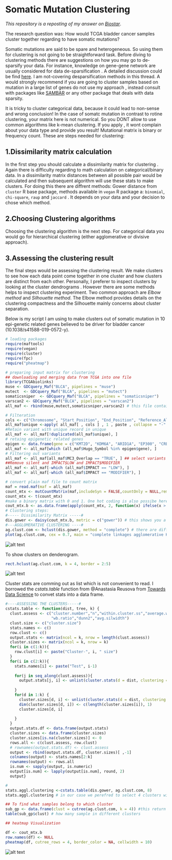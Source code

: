 # Somatic Mutation Clustering

*This repository is a reposting  of my answer on* [*Biostar*](https://www.biostars.org/p/288370/#444130).

The research question was: How would TCGA bladder cancer samples cluster together regarding to have somatic mutations?

Somatic mutations are said to be spare and heterogeneous. So using them for clustering is not going to be straightforward task. Before diving to clustering methods there are suggestions on how you may go to de-sparsify your data. For instance, knowledge on gene-gene network are usually considered for data de-sparsification . A detailed discussion could be find [here](https://www.nature.com/articles/s41416-018-0109-7). I am not-covering desparsification methods in this thread. A would strongly recommend if you are going to cluster samples based on mutation in a large list of genes do not use my approach , instead consult with packages like [SAMBAR](https://github.com/mararie/SAMBAR) or any other package that deals with data sparsity.

It is tricky to cluster categorical data, because it could lead to non-sense and wrong conclusion! In the case of somatc mutation in contrast to rotine clustering, your matrix here is not numerical. So you DONT allow to use common algorithms like k-mean clustering. If you apply , it wont complain about your data type and provide you result! Mutational matrix is binary or frequency count. These are steps needed for clustering:

## 1.Dissimilarity matrix calculation

In the first step you should calculate a dissimilarity matrix for clustering . Again there is difficulty regarding to math calculation on categorical/binary data. 
In a dissimilarity matrix distances between all possible pair would be calculated and then subsequent algorithm will use these stats to make clusters.
For doing this there are diffrent methods: Gower distance from ```cluster``` R base package, methods available in ```vegan``` R package a: ```binomial```, ```chi-square```,  ```raup``` and ```jaccard``` . It depends on your data and your decision to chose which method. 

## 2.Choosing Clustering algorithms

Choosing the clustering algorithm is the next step. For categorical data you would go for hierarchical clustering (either agglomerative or divisive approach). 

## 3.Assessing the clustering result
The final steps would be assessing the clustering result. We make clusters to see how each data point come together in one cluster and how clusters are distinct from each other. Personally, I preferer to inspect clusters by looking at the cluster dendrograms . However there are some methods helps to inspect clustering experiment. Two common approach are *Elbow method* and *Silhouette method*. The Elbow method provides details on the clustering compactness and the Silhouette mainly concerns about cluster separation.  

Below is my script I am using to make clusters out of somatic mutation in 10 epi-genetic related genes believed to be driver for bladder cancer (10.1038/s41588-019-0572-y). 

```R
# loading packages
require(maftools)
require(vegan)
require(cluster)
require(fpc)
require("pheatmap")

# preparing input matrix for clustering
## downloading and merging data from TCGA into one file
library(TCGAbiolinks)
muse <- GDCquery_Maf("BLCA", pipelines = "muse")
mutect  <- GDCquery_Maf("BLCA", pipelines = "mutect")
somaticsniper  <- GDCquery_Maf("BLCA", pipelines = "somaticsniper")
varscan2 <- GDCquery_Maf("BLCA", pipelines = "varscan2")
all_maf <- rbind(muse,mutect,somaticsniper,varscan2) # this file contains all known variant for TCGA-BLCA

# Filteration
cols <- c("Chromosome", "Start_Position", "End_Position", "Reference_Allele", "Tumor_Seq_Allele1", "Tumor_Seq_Allele2")
all_maf$unique <-apply( all_maf[ , cols ] , 1 , paste , collapse = "-" )
#Retain variant with unique record in unique
all_maf <- all_maf[!duplicated(all_maf$unique), ]
# retaing epigenetic related genes 
epigen <- data.frame(gene = c("KMT2D", "KDM6A", "ARID1A", "EP300", "CREBBP", "KMT2A", "NCOR1", "ARID2", "BAP1", "DHX30"))
all_maf <- all_maf[which (all_maf$Hugo_Symbol %in% epigen$gene), ]
# Filtering out variants
all_maf <- all_maf[all_maf$MC3_Overlap == "TRUE", ] ## select variants overlapped with pan_cancer (MC3) vaiants
##Remove silent and IMPACT$LOW and IMPACT$MODIFIER
all_maf <- all_maf[-which (all_maf$IMPACT == "LOW"), ]
all_maf <- all_maf[-which (all_maf$IMPACT == "MODIFIER"), ]

# convert plain maf file to count matrix
maf = read.maf(maf = all_maf)
count_mtx <- mutCountMatrix(maf,includeSyn = FALSE,countOnly = NULL,removeNonMutated = FALSE)
count_mtx <- t(count_mtx)
#make a binary matrix with 0 and 1. One hot coding is also possibe here, howver final result would not change dramatically
cout_mtx.b <- as.data.frame(apply(count_mtx, 2, function(x) ifelse(x > 0, 1, x)))
# Clustering steps:
#----- Dissimilarity Matrix -----#
dis.gower <- daisy(cout_mtx.b, metric = c("gower")) # this shows you a warning message about your data type that is not factors. Its OK.
#---AGGLOMERATIVE CLUSTERING ----#
ag.clust.com <- hclust(dis.gower, method = "complete") # there are different method for HC here we use coplete. 
plot(ag.clust.com, cex = 0.7, main = "complete linkages agglomerative HC") # looking at dendrogram 4 clusters is imaginable
```
![alt text](https://github.com/hamid-gen/mutation_clustering/blob/master/dendrogram.PNG)

To show clusters on denderogram.
```R
rect.hclust(ag.clust.com, k = 4, border = 2:5)
```
![alt text](https://github.com/hamid-gen/mutation_clustering/blob/master/dendrogram_2.PNG)

Cluster stats are comming out as list which is not convenient  to read. I borrowed the *cstats.table* function from @Anastasia Reusova from [Towards Data Science](https://towardsdatascience.com/hierarchical-clustering-on-categorical-data-in-r-a27e578f2995?source=user_profile---------2-----------------------) to convet stats into a data frame.
```R
#----ASSESSING THE CLUSTERS-----#
cstats.table <- function(dist, tree, k) {
  clust.assess <- c("cluster.number","n","within.cluster.ss","average.within","average.between",
                    "wb.ratio","dunn2","avg.silwidth")
  clust.size <- c("cluster.size")
  stats.names <- c()
  row.clust <- c()
  output.stats <- matrix(ncol = k, nrow = length(clust.assess))
  cluster.sizes <- matrix(ncol = k, nrow = k)
  for(i in c(1:k)){
    row.clust[i] <- paste("Cluster-", i, " size")
  }
  for(i in c(2:k)){
    stats.names[i] <- paste("Test", i-1)
    
    for(j in seq_along(clust.assess)){
      output.stats[j, i] <- unlist(cluster.stats(d = dist, clustering = cutree(tree, k = i))[clust.assess])[j]
      
    }
    for(d in 1:k) {
      cluster.sizes[d, i] <- unlist(cluster.stats(d = dist, clustering = cutree(tree, k = i))[clust.size])[d]
      dim(cluster.sizes[d, i]) <- c(length(cluster.sizes[i]), 1)
      cluster.sizes[d, i]
      
    }
  }
  output.stats.df <- data.frame(output.stats)
  cluster.sizes <- data.frame(cluster.sizes)
  cluster.sizes[is.na(cluster.sizes)] <- 0
  rows.all <- c(clust.assess, row.clust)
  # rownames(output.stats.df) <- clust.assess
  output <- rbind(output.stats.df, cluster.sizes)[ ,-1]
  colnames(output) <- stats.names[2:k]
  rownames(output) <- rows.all
  is.num <- sapply(output, is.numeric)
  output[is.num] <- lapply(output[is.num], round, 2)
  output}

#
stats.aggl.clustering <-cstats.table(dis.gower, ag.clust.com, 8) 
stats.aggl.clustering # in our case we perefred to select 4 clusters with Silhouette coefficient as 0.22. However there still ks with higher Silhouette coefficient. 

## To find what samples belong to which cluster
sub_gp <- data.frame(clust = cutree(ag.clust.com, k = 4)) #this return a table with sample name in row name and a column with clust.
table(sub_gp$clust) # how many sample in different clusters

## heatmap Visualization

df <- cout_mtx.b
row.names(df) <- NULL
pheatmap(df, cutree_rows = 4, border_color = NA, cellwidth = 10)
```
![alt text](https://github.com/hamid-gen/mutation_clustering/blob/master/heatmap.PNG)
